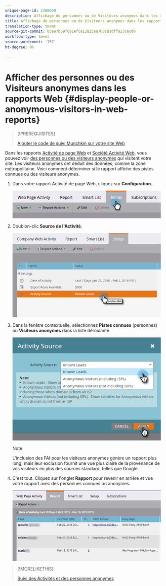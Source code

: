 ```yaml
---
unique-page-id: 2360008
description: Affichage de personnes ou de Visiteurs anonymes dans les rapports Web - Documents marketing - Documentation du produit
title: Affichage de personnes ou de Visiteurs anonymes dans les rapports Web
translation-type: tm+mt
source-git-commit: 03ee7b69f691efce12825aa708c81dffa23cecd9
workflow-type: tm+mt
source-wordcount: '157'
ht-degree: 0%

---
```



# Afficher des personnes ou des Visiteurs anonymes dans les rapports Web {#display-people-or-anonymous-visitors-in-web-reports}

>[!PREREQUISITES]
>
>[Ajouter le code de suivi Munchkin sur votre site Web](/help/marketo/product-docs/administration/additional-integrations/add-munchkin-tracking-code-to-your-website.md)

Dans les rapports [Activité de page Web](/help/marketo/product-docs/reporting/basic-reporting/report-types/web-page-activity-report.md) et [Société Activité Web](/help/marketo/product-docs/reporting/basic-reporting/report-types/company-web-activity-report.md), vous pouvez voir [des personnes ou des visiteurs anonymes](/help/marketo/product-docs/core-marketo-concepts/smart-lists-and-static-lists/managing-people-in-smart-lists/understanding-anonymous-activity-and-people.md) qui visitent votre site. Les visiteurs anonymes ont déduit des données, comme la zone métropolitaine.  Voici comment déterminer si le rapport affiche des pistes connues ou des visiteurs anonymes.

1. Dans votre rapport Activité de page Web, cliquez sur **Configuration**.

   ![](assets/image2015-3-10-11-3a43-3a13.png)

1. Doublon-clic **Source de l&#39;Activité**.

   ![](assets/image2016-2-2-14-3a5-3a59.png)

1. Dans la fenêtre contextuelle, sélectionnez **Pistes connues** (personnes) ou **Visiteurs anonymes** dans la liste déroulante.

   ![](assets/image2016-2-2-14-3a7-3a8.png)

   >[!NOTE]
   >
   >L’inclusion des FAI pour les visiteurs anonymes génère un rapport plus long, mais leur exclusion fournit une vue plus claire de la provenance de vos visiteurs en plus des sources standard, telles que Google.

1. C&#39;est tout. Cliquez sur l&#39;onglet **Rapport** pour revenir en arrière et vue votre rapport avec des personnes connues ou anonymes.

   ![](assets/image2015-3-10-11-3a48-3a36.png)

>[!MORELIKETHIS]
>
>[Suivi des Activités et des personnes anonymes](/help/marketo/product-docs/reporting/basic-reporting/report-activity/tracking-anonymous-activity-and-people.md)
